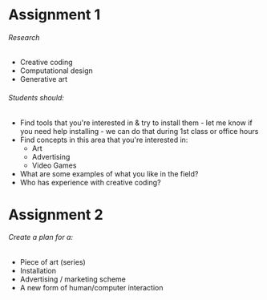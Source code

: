 # Assignment 1
###### Research
* Creative coding 
* Computational design
* Generative art
	
###### Students should: 
* Find tools that you're interested in & try to install them - let me know if you need help installing - we can do that during 1st class or office hours
* Find concepts in this area that you're interested in:
	* Art
	* Advertising
	* Video Games
* What are some examples of what you like in the field?
* Who has experience with creative coding?
	

# Assignment 2
###### Create a plan for a:
* Piece of art (series)
* Installation
* Advertising / marketing scheme
* A new form of human/computer interaction
